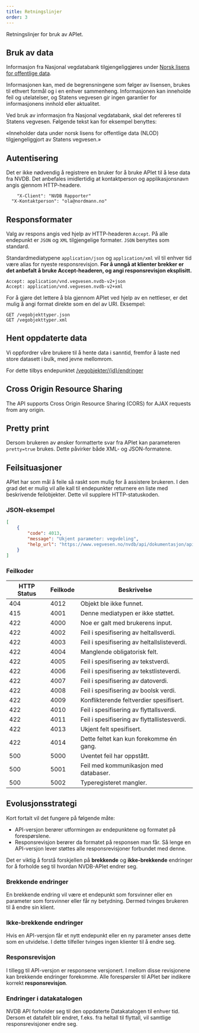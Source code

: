 ```yaml
---
title: Retningslinjer
order: 3
---
```


Retningslinjer for bruk av APIet.

## Bruk av data

Informasjon fra Nasjonal vegdatabank tilgjengeliggjøres under [Norsk lisens for offentlige data](http://data.norge.no/nlod/no/1.0).

Informasjonen kan, med de begrensningene som følger av lisensen, brukes til ethvert formål og i en enhver sammenheng. Informasjonen kan inneholde feil og utelatelser, og Statens vegvesen gir ingen garantier for informasjonens innhold eller aktualitet.

Ved bruk av informasjon fra Nasjonal vegdatabank, skal det refereres til Statens vegvesen. Følgende tekst kan for eksempel benyttes:

«Inneholder data under norsk lisens for offentlige data (NLOD) tilgjengeliggjort av Statens vegvesen.»

## Autentisering

Det er ikke nødvendig å registrere en bruker for å bruke APIet til å lese data fra NVDB. Det anbefales imidlertidig at kontaktperson og applikasjonsnavn angis gjennom HTTP-headere.


```
	"X-Client": "NVDB Rapporter"
  "X-Kontaktperson": "ola@nordmann.no"
```

## Responsformater

Valg av respons angis ved hjelp av HTTP-headeren `Accept`. På alle endepunkt er `JSON` og `XML` tilgjengelige formater. `JSON` benyttes som standard.

Standardmediatypene `application/json` og `application/xml` vil til enhver tid være <emph>alias</emph> for nyeste responsrevisjon. **For å unngå at klienter brekker er det anbefalt å bruke Accept-headeren, og angi responsrevisjon eksplisitt.**

```
Accept: application/vnd.vegvesen.nvdb-v2+json
Accept: application/vnd.vegvesen.nvdb-v2+xml
```

For å gjøre det lettere å bla gjennom APIet ved hjelp av en nettleser, er det mulig å angi format direkte som en del av URI. Eksempel:

```
GET /vegobjekttyper.json
GET /vegobjekttyper.xml
```

## Hent oppdaterte data

Vi oppfordrer våre brukere til å hente data i sanntid, fremfor å laste ned store datasett i bulk, med jevne mellomrom.

For dette tilbys endepunktet [/vegobjekter/{id}/endringer](endepunkt/vegobjekter#hent-endringer)

## Cross Origin Resource Sharing

The API supports Cross Origin Resource Sharing (CORS) for AJAX requests from any origin.

## Pretty print

Dersom brukeren av ønsker formatterte svar fra APIet kan parameteren `pretty=true` brukes. Dette påvirker både XML- og JSON-formatene.

## Feilsituasjoner

APIet har som mål å feile så raskt som mulig for å assistere brukeren. I den grad det er mulig vil alle kall til endepunkter returnere en liste med beskrivende feilobjekter. Dette vil supplere HTTP-statuskoden.

### JSON-eksempel

```json
[
    {
        "code": 4013,
        "message": "Ukjent parameter: vegvdeling",
        "help_url": "https://www.vegvesen.no/nvdb/api/dokumentasjon/api/page/3"
    }
]
```
### Feilkoder

<table>
    <thead>
    <tr>
        <th>HTTP Status</th>
        <th>Feilkode</th>
        <th>Beskrivelse</th>
    </tr>
    </thead>
    <tbody>
    <tr>
        <td>404</td>
        <td>4012</td>
        <td>Objekt ble ikke funnet.</td>
    </tr>
    <tr>
        <td>415</td>
        <td>4001</td>
        <td>Denne mediatypen er ikke støttet.</td>
    </tr>
    <tr>
        <td>422</td>
        <td>4000</td>
        <td>Noe er galt med brukerens input.</td>
    </tr>
    <tr>
        <td>422</td>
        <td>4002</td>
        <td>Feil i spesifisering av heltallsverdi.</td>
    </tr>
    <tr>
        <td>422</td>
        <td>4003</td>
        <td>Feil i spesifisering av heltallslisteverdi.</td>
    </tr>
    <tr>
        <td>422</td>
        <td>4004</td>
        <td>Manglende obligatorisk felt.</td>
    </tr>
    <tr>
        <td>422</td>
        <td>4005</td>
        <td>Feil i spesifisering av tekstverdi.</td>
    </tr>
    <tr>
        <td>422</td>
        <td>4006</td>
        <td>Feil i spesifisering av tekstlisteverdi.</td>
    </tr>
    <tr>
        <td>422</td>
        <td>4007</td>
        <td>Feil i spesifisering av datoverdi.</td>
    </tr>
    <tr>
        <td>422</td>
        <td>4008</td>
        <td>Feil i spesifisering av boolsk verdi.</td>
    </tr>
    <tr>
        <td>422</td>
        <td>4009</td>
        <td>Konflikterende feltverdier spesifisert.</td>
    </tr>
    <tr>
        <td>422</td>
        <td>4010</td>
        <td>Feil i spesifisering av flyttallsverdi.</td>
    </tr>
    <tr>
        <td>422</td>
        <td>4011</td>
        <td>Feil i spesifisering av flyttallistesverdi.</td>
    </tr>
    <tr>
        <td>422</td>
        <td>4013</td>
        <td>Ukjent felt spesifisert.</td>
    </tr>
    <tr>
        <td>422</td>
        <td>4014</td>
        <td>Dette feltet kan kun forekomme én gang.</td>
    </tr>
    <tr>
        <td>500</td>
        <td>5000</td>
        <td>Uventet feil har oppstått.</td>
    </tr>
    <tr>
        <td>500</td>
        <td>5001</td>
        <td>Feil med kommunikasjon med databaser.</td>
    </tr>
    <tr>
        <td>500</td>
        <td>5002</td>
        <td>Typeregisteret mangler.</td>
    </tr>
    </tbody>
</table>

## Evolusjonsstrategi

Kort fortalt vil det fungere på følgende måte:

*   API-versjon berører utformingen av endepunktene og formatet på forespørslene.
*   Responsrevisjon berører da formatet på responsen man får. Så lenge en API-versjon lever støttes alle responsrevisjoner forbundet med denne.

Det er viktig å forstå forskjellen på **brekkende** og **ikke-brekkende** endringer for å forholde seg til hvordan NVDB-APIet endrer seg.

### Brekkende endringer

En brekkende endring vil være et endepunkt som forsvinner eller en parameter som forsvinner eller får ny betydning. Dermed tvinges brukeren til å endre sin klient.

### Ikke-brekkende endringer

Hvis en API-versjon får et nytt endepunkt eller en ny parameter anses dette som en utvidelse. I dette tilfeller tvinges ingen klienter til å endre seg.

### Responsrevisjon

I tillegg til API-versjon er responsene versjonert. I mellom disse revisjonene kan brekkende endringer forekomme. Alle forespørsler til APIet bør indikere korrekt **responsrevisjon**.

### Endringer i datakatalogen

NVDB API forholder seg til den oppdaterte Datakatalogen til enhver tid. Dersom et datafelt blir endret, f.eks. fra heltall til flyttall, vil samtlige responsrevisjoner endre seg.
